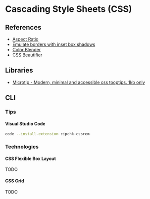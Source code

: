 # Cascading Style Sheets (CSS)

<!--
https://www.linkedin.com/learning/advanced-css-media-queries/media-queries-aren-t-just-screen-size-queries
-->

## References

- [Aspect Ratio](https://www.w3schools.com/howto/howto_css_aspect_ratio.asp)
- [Emulate borders with inset box shadows](https://makandracards.com/makandra/12019-css-emulate-borders-with-inset-box-shadows)
- [Color Blender](https://meyerweb.com/eric/tools/color-blend/#:::hex)
- [CSS Beautifier](https://www.freeformatter.com/css-beautifier.html)

<!-- https://bennettfeely.com/clippy/ -->

## Libraries

- [Microtip - Modern, minimal and accessible css tooptips. 1kb only](https://microtip.now.sh/)

## CLI

### Tips

#### Visual Studio Code

```sh
code --install-extension cipchk.cssrem
```

### Technologies

#### CSS Flexible Box Layout

TODO

#### CSS Grid

TODO

<!--
https://www.treinaweb.com.br/blog/flexbox-ou-css-grid/
https://imasters.com.br/css/adeus-flexbox-bem-vindo-css-grid-layout

-->

<!-- ##

###

| Weight | Name |
| --- | --- |
| 100 | Thin |
| 200 | Extra Light |
| 300 | Light |
| 400 | Regular |
| 450 | Book |
| 500 | Medium |
| 600 | Semi-bold |
| 700 | Bold |
| 800 | Black |
| 900 | Extra | -->
